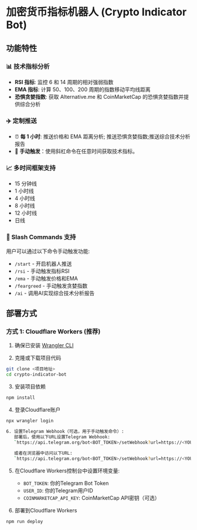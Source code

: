 # 加密货币指标机器人 (Crypto Indicator Bot)

## 功能特性

### 📊 技术指标分析
- **RSI 指标**: 监控 6 和 14 周期的相对强弱指数
- **EMA 指标**: 计算 50、100、200 周期的指数移动平均线距离
- **恐惧贪婪指数**: 获取 Alternative.me 和 CoinMarketCap 的恐惧贪婪指数并提供综合分析

### ✈️ 定制推送
- ⏰ **每 1 小时**: 推送价格和 EMA 距离分析; 推送恐惧贪婪指数;推送综合技术分析报告
- 👋 **手动触发**：使用斜杠命令在任意时间获取技术指标。

### 📈 多时间框架支持
- 15 分钟线
- 1 小时线
- 4 小时线
- 8 小时线
- 12 小时线
- 日线

### 🤖 Slash Commands 支持
用户可以通过以下命令手动触发功能:
- `/start` - 开启机器人推送
- `/rsi` - 手动触发指标RSI
- `/ema` - 手动触发价格和EMA
- `/feargreed` - 手动触发贪婪指数
- `/ai` - 调用AI实现综合技术分析报告

## 部署方式

### 方式 1: Cloudflare Workers (推荐)

1. 确保已安装 [Wrangler CLI](https://developers.cloudflare.com/workers/wrangler/install-and-update/)

2. 克隆或下载项目代码
```bash
git clone <项目地址>
cd crypto-indicator-bot
```

3. 安装项目依赖
```bash
npm install
```

4. 登录Cloudflare账户
```bash
npx wrangler login

6. 设置Telegram Webhook（可选，用于手动触发命令）:
   部署后，使用以下URL设置Telegram Webhook:
   `https://api.telegram.org/bot<BOT_TOKEN>/setWebhook?url=https://<YOUR_WORKER_URL>/`
   
   或者在浏览器中访问以下URL:
   `https://api.telegram.org/bot<BOT_TOKEN>/setWebhook?url=https://<YOUR_WORKER_URL>/`
```

5. 在Cloudflare Workers控制台中设置环境变量:
   - `BOT_TOKEN`: 你的Telegram Bot Token
   - `USER_ID`: 你的Telegram用户ID
   - `COINMARKETCAP_API_KEY`: CoinMarketCap API密钥（可选）

6. 部署到Cloudflare Workers
```bash
npm run deploy
```